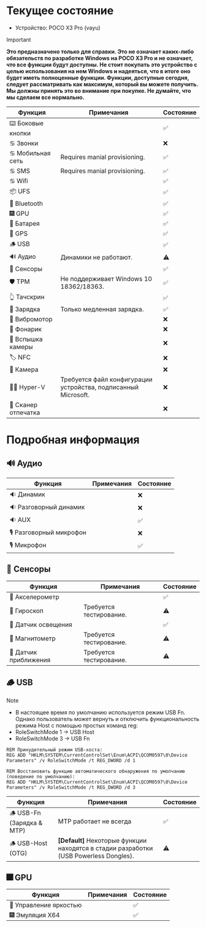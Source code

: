 # Текущее состояние
- Устройство: POCO X3 Pro (vayu)
> [!IMPORTANT]
> **Это предназначено только для справки. Это не означает каких-либо обязательств по разработке Windows на POCO X3 Pro и не означает, что все функции будут доступны. Не стоит покупать это устройство с целью использования на нем Windows и надеяться, что в итоге оно будет иметь полноценные функции. Функции, доступные сегодня, следует рассматривать как максимум, который вы можете получить. Мы должны принять это во внимание при покупке. Не думайте, что мы сделаем все нормально.**

| Функция                | Примечания                                                                                   | Состояние         |
|------------------------|-----------------------------------------------------------------------------------------|----------------|
| ⌨️ Боковые кнопки      |                                         | ✅            |
| ♋ Звонки              |                                         | ❌            |
| ♋ Мобильная сеть      | Requires manial provisioning.           | ✅            |
| ♋ SMS                 | Requires manial provisioning.           | ✅            |
| ♋ Wifi                |                                         | ✅            |
| 📦 UFS                 |                                         | ✅            |
| 🔵 Bluetooth           |                                         | ✅            |
| 🎆 GPU                 |                                         | ✅            |
| 🔋 Батарея             |                                         | ✅            |
| 📌 GPS                 |                                         | ✅            |
| 🪵 USB                 |                                         | ✅            |
| 🔊 Аудио               | Динамики не работают.                   | ⚠️            |
| 🧭 Сенсоры             |                                         | ✅            |
| 🛡️ TPM                 | Не поддерживает Windows 10 18362/18363. | ✅            |
| 👆 Тачскрин            |                                         | ✅            |
| 🔌 Зарядка             | Только медленная зарядка.               | ✅            |
| 📳 Вибромотор          |                                         | ❌            |
| 🔦 Фонарик             |                                         | ❌            |
| 📸 Вспышка камеры      |                                         | ❌            |
| 🏷️ NFC                 |                                         | ❌            |
| 📸 Камера              |                                         | ❌            |
| 🧑‍💼 Hyper-V             | Требуется файл конфигурации устройства, подписанный Microsoft.      | ❌           |
| 🧬 Сканер отпечатка    |                                         | ❌            |

# Подробная информация

## 🔊 Аудио
| Функция                | Примечания                                                                                   | Состояние         |
|------------------------|-----------------------------------------------------------------------------------------|----------------|
| 🔉 Динамик       |                                     | ❌            |
| 🔉 Разговорный динамик    |                                     | ❌            |
| 🔉 AUX                 |                                     | ✅            |
| 🎙️ Разговорный микрофон    |                                     | ❌            |
| 🎙️ Микрофон |                                     | ✅            |

## 🧭 Сенсоры
| Функция                | Примечания                                                                                   | Состояние         |
|------------------------|-----------------------------------------------------------------------------------------|----------------|
| 🧭 Акселерометр       |                                     | ✅            |
| 🧭 Гироскоп           | Требуется тестирование.                   | ⚠️            |
| 🧭 Датчик освещения        |                                     | ✅            |
| 🧭 Магнитометр        | Требуется тестирование.                   | ⚠️            |
| 🧭 Датчик приближения           | Требуется тестирование.                   | ⚠️            |

## 🪵 USB
> [!NOTE]
> - В настоящее время по умолчанию используется режим USB Fn. Однако пользователь может вернуть и отключить функциональность режима Host с помощью простых команд reg:
> - RoleSwitchMode 1 -> USB Host
> - RoleSwitchMode 3 -> USB Fn
```batch
REM Принудительный режим USB-хоста:
REG ADD "HKLM\SYSTEM\CurrentControlSet\Enum\ACPI\QCOM0597\0\Device Parameters" /v RoleSwitchMode /t REG_DWORD /d 1
```
```batch
REM Восстановить функцию автоматического обнаружения по умолчанию (поведение по умолчанию):
REG ADD "HKLM\SYSTEM\CurrentControlSet\Enum\ACPI\QCOM0597\0\Device Parameters" /v RoleSwitchMode /t REG_DWORD /d 3
```

| Функция                         | Примечания                                                                                   | Состояние         |
|---------------------------------|-----------------------------------------------------------------------------------------|----------------|
| 🪵 USB-Fn   (Зарядка & MTP)   | MTP работает не всегда | ✅            |
| 🪵 USB-Host (OTG)              | **[Default]** Некоторые функции находятся в стадии разработки (USB Powerless Dongles).          | ⚠️            |


## 🎆 GPU 
| Функция                | Примечания                                                                                   | Состояние         |
|------------------------|-----------------------------------------------------------------------------------------|----------------|
| 📲 Управление яркостью  |                                     | ✅            |
| 🎆 Эмуляция X64      |                                     | ✅            |